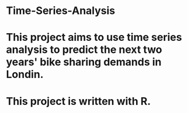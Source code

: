 # Time-Series-Analysis
# This project aims to use time series analysis to predict the next two years' bike sharing demands in Londin.
# This project is written with R. 

